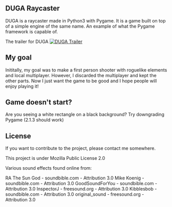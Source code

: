 ## DUGA Raycaster

DUGA is a raycaster made in Python3 with Pygame. It is a game built on top of a simple engine of the same name. An example of what the Pygame framework is capable of.

The trailer for DUGA
[![DUGA Trailer](http://i3.ytimg.com/vi/By_cbsacvTM/maxresdefault.jpg)](https://www.youtube.com/watch?v=qaSFO028JEo)

## My goal

Inititally, my goal was to make a first person shooter with roguelike elements and local multiplayer. However, I discarded the multiplayer and kept the other parts.
Now I just want the game to be good and I hope people will enjoy playing it!

## Game doesn't start?

Are you seeing a white rectangle on a black background? Try downgrading Pygame (2.1.3 should work)

## License

If you want to contribute to the project, please contact me somewhere.

This project is under Mozilla Public License 2.0

Various sound effects found online from:

RA The Sun God - soundbible.com - Attribution 3.0
Mike Koenig - soundbible.com - Attribution 3.0
GoodSoundForYou - soundbible.com - Attribution 3.0
InspectorJ - freesound.org - Attribution 3.0
Kibblesbob - soundbible.com - Attribution 3.0
original_sound - freesound.org - Attribution 3.0
